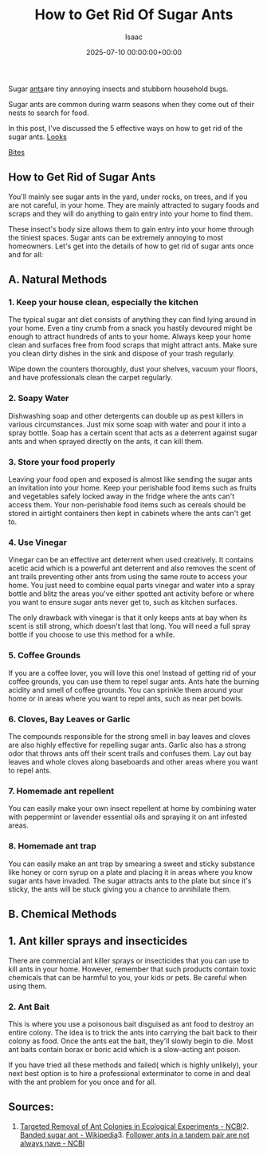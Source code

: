 ﻿---
title: How to Get Rid Of Sugar Ants
description: Sugar ants are tiny annoying insects and stubborn household bugs. Sugar ants are common during warm seasons when they come out of their nests to search for...
slug: /how-to-get-rid-of-sugar-ants/
date: 2025-07-10 00:00:00+00:00
lastmod: 2025-07-10 00:00:00+03:00
author: Isaac
categories:
- Ants
- Guide
tags:
- ants
- rid
- sugar
layout: post
---

Sugar [ants](https://pestpolicy.com/how-to-get-rid-of-ants-in-car/)are tiny annoying insects and stubborn household bugs.

Sugar ants are common during warm seasons when they come out of their nests to search for food.

In this post, I've discussed the 5 effective ways on how to get rid of the sugar ants. [Looks](https://pestpolicy.com/what-do-sugar-ants-look-like/)

[Bites](https://pestpolicy.com/do-sugar-ants-bite/)

##  How to Get Rid of Sugar Ants

You'll mainly see sugar ants in the yard, under rocks, on trees, and if you are not careful, in your home. They are mainly attracted to sugary foods and scraps and they will do anything to gain entry into your home to find them.

These insect's body size allows them to gain entry into your home through the tiniest spaces. Sugar ants can be extremely annoying to most homeowners. Let's get into the details of how to get rid of sugar ants once and for all:

##  A. Natural Methods

###  1. Keep your house clean, especially the kitchen

The typical sugar ant diet consists of anything they can find lying around in your home. Even a tiny crumb from a snack you hastily devoured might be enough to attract hundreds of ants to your home. Always keep your home clean and surfaces free from food scraps that might attract ants. Make sure you clean dirty dishes in the sink and dispose of your trash regularly.

Wipe down the counters thoroughly, dust your shelves, vacuum your floors, and have professionals clean the carpet regularly.

###  2. Soapy Water

Dishwashing soap and other detergents can double up as pest killers in various circumstances. Just mix some soap with water and pour it into a spray bottle. Soap has a certain scent that acts as a deterrent against sugar ants and when sprayed directly on the ants, it can kill them.

###  3. Store your food properly

Leaving your food open and exposed is almost like sending the sugar ants an invitation into your home. Keep your perishable food items such as fruits and vegetables safely locked away in the fridge where the ants can't access them. Your non-perishable food items such as cereals should be stored in airtight containers then kept in cabinets where the ants can't get to.

###  4. Use Vinegar

Vinegar can be an effective ant deterrent when used creatively. It contains acetic acid which is a powerful ant deterrent and also removes the scent of ant trails preventing other ants from using the same route to access your home. You just need to combine equal parts vinegar and water into a spray bottle and blitz the areas you've either spotted ant activity before or where you want to ensure sugar ants never get to, such as kitchen surfaces.

The only drawback with vinegar is that it only keeps ants at bay when its scent is still strong, which doesn't last that long. You will need a full spray bottle if you choose to use this method for a while.

###  5. Coffee Grounds

If you are a coffee lover, you will love this one! Instead of getting rid of your coffee grounds, you can use them to repel sugar ants. Ants hate the burning acidity and smell of coffee grounds. You can sprinkle them around your home or in areas where you want to repel ants, such as near pet bowls.

###  6. Cloves, Bay Leaves or Garlic

The compounds responsible for the strong smell in bay leaves and cloves are also highly effective for repelling sugar ants. Garlic also has a strong odor that throws ants off their scent trails and confuses them. Lay out bay leaves and whole cloves along baseboards and other areas where you want to repel ants.

###  7. Homemade ant repellent

You can easily make your own insect repellent at home by combining water with peppermint or lavender essential oils and spraying it on ant infested areas.

###  8. Homemade ant trap

You can easily make an ant trap by smearing a sweet and sticky substance like honey or corn syrup on a plate and placing it in areas where you know sugar ants have invaded. The sugar attracts ants to the plate but since it's sticky, the ants will be stuck giving you a chance to annihilate them.

##  B. Chemical Methods

##  1. Ant killer sprays and insecticides

There are commercial ant killer sprays or insecticides that you can use to kill ants in your home. However, remember that such products contain toxic chemicals that can be harmful to you, your kids or pets. Be careful when using them.

###  2. Ant Bait

This is where you use a poisonous bait disguised as ant food to destroy an entire colony. The idea is to trick the ants into carrying the bait back to their colony as food. Once the ants eat the bait, they'll slowly begin to die. Most ant baits contain borax or boric acid which is a slow-acting ant poison.

If you have tried all these methods and failed( which is highly unlikely), your next best option is to hire a professional exterminator to come in and deal with the ant problem for you once and for all.

##  Sources:

1. [Targeted Removal of Ant Colonies in Ecological Experiments - NCBI](https://www.ncbi.nlm.nih.gov/pmc/articles/PMC2999503/)2. [Banded sugar ant - Wikipedia](https://en.wikipedia.org/wiki/Banded_sugar_ant)3. [Follower ants in a tandem pair are not always nave - NCBI](https://www.ncbi.nlm.nih.gov/pmc/articles/PMC4448225/)

